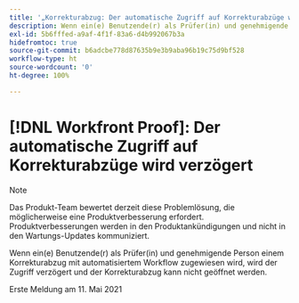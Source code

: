 ```yaml
---
title: '„Korrekturabzug: Der automatische Zugriff auf Korrekturabzüge wird verzögert“'
description: Wenn ein(e) Benutzende(r) als Prüfer(in) und genehmigende Person einem Korrekturabzug mit automatisiertem Workflow zugewiesen wird, wird der Zugriff verzögert und der Korrekturabzug kann nicht geöffnet werden.
exl-id: 5b6fffed-a9af-4f1f-83a6-d4b992067b3a
hidefromtoc: true
source-git-commit: b6adcbe778d87635b9e3b9aba96b19c75d9bf528
workflow-type: ht
source-wordcount: '0'
ht-degree: 100%

---
```


# [!DNL Workfront Proof]: Der automatische Zugriff auf Korrekturabzüge wird verzögert

<!--Converted to story-->

>[!NOTE]
>
>Das Produkt-Team bewertet derzeit diese Problemlösung, die möglicherweise eine Produktverbesserung erfordert. Produktverbesserungen werden in den Produktankündigungen und nicht in den Wartungs-Updates kommuniziert.

Wenn ein(e) Benutzende(r) als Prüfer(in) und genehmigende Person einem Korrekturabzug mit automatisiertem Workflow zugewiesen wird, wird der Zugriff verzögert und der Korrekturabzug kann nicht geöffnet werden.

Erste Meldung am 11. Mai 2021

